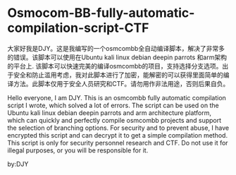 # Osmocom-BB-fully-automatic-compilation-script-CTF

大家好我是DJY。这是我编写的一个osmcombb全自动编译脚本，解决了非常多的错误。该脚本可以使用在Ubuntu kali linux debian deepin parrots 和arm架构的平台上.
该脚本可以快速完美的编译osmcombb的项目，支持选择分支选项。出于安全和防止滥用考虑，我对此脚本进行了加密，能解密的可以获得里面简单的编译方法。此脚本仅用于安全人员研究和CTF。请勿用作非法用途，否则后果自负。

Hello everyone, I am DJY. This is an osmcombb fully automatic compilation script I wrote, which solved a lot of errors.
The script can be used on the Ubuntu kali linux debian deepin parrots and arm architecture platform, which can quickly and perfectly compile osmcombb projects and support the selection of branching options. 
For security and to prevent abuse, I have encrypted this script and can decrypt it to get a simple compilation method. 
This script is only for security personnel research and CTF. Do not use it for illegal purposes, or you will be responsible for it.

by:DJY
